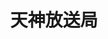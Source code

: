 ---
key: tenjin
title: 天神放送局
category: supporter
order: 21
logo: /images/partners/tenjin.png
website: 'https://www.tenjinbc.com/'
lang: ja
---
